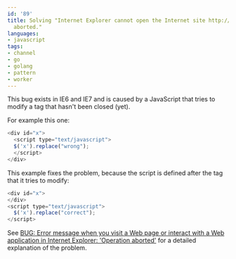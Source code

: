 ```yaml
---
id: '89'
title: Solving "Internet Explorer cannot open the Internet site http://xyz.com. Operation
  aborted."
languages:
- javascript
tags:
- channel
- go
- golang
- pattern
- worker
---
```

This bug exists in IE6 and IE7 and is caused by a JavaScript that tries to modify a tag that hasn't been closed (yet).

For example this one:


```javascript
<div id="x">
  <script type="text/javascript">
  $('x').replace("wrong");
  </script>
</div>
```
    

This example fixes the problem, because the script is defined after the tag that it tries to modify:


```javascript
<div id="x">
</div>
<script type="text/javascript">
  $('x').replace("correct");
</script>
```
    

See [BUG: Error message when you visit a Web page or interact with a Web application in Internet Explorer: 'Operation aborted'](http://support.microsoft.com/default.aspx/kb/927917) for a detailed explanation of the problem.

